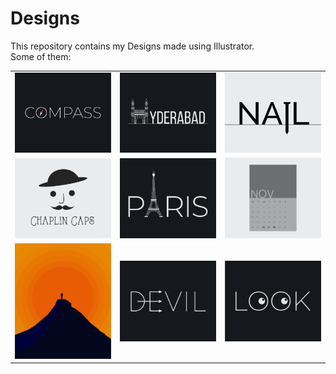 # Designs
This repository contains my Designs made using Illustrator.<br>
Some of them:<br>
<table>
<tr><td><img src="./2020-12/png/12.12.2020.png"></td><td><img src="./2020-12/png/20.12.2020.png"></td><td><img src="./2020-11/png/24.11.2020.png"></td></tr>
<tr><td><img src="./2020-11/png/18.11.2020.png"></td><td><img src="./2020-12/png/18.12.2020.png"></td><td><img src="./2020-11/png/26.11.2020.png"></td></tr>
<tr><td><img src="./2020-11/png/15.11.2020.png"></td><td><img src="./2020-12/png/10.12.2020.png"></td><td><img src="./2021-01/png/16.01.2021.png"></td></tr>
</table>
